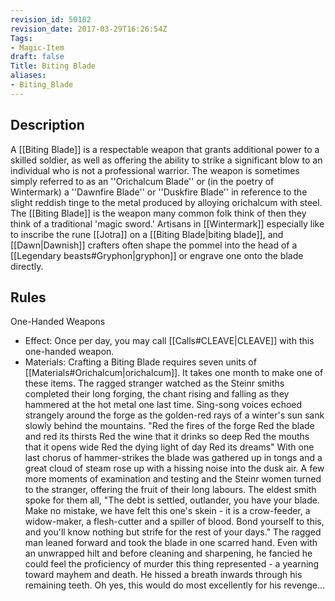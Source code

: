 ```yaml
---
revision_id: 50182
revision_date: 2017-03-29T16:26:54Z
Tags:
- Magic-Item
draft: false
Title: Biting Blade
aliases:
- Biting_Blade
---
```

## Description
A [[Biting Blade]] is a respectable weapon that grants additional power to a skilled soldier, as well as offering the ability to strike a significant blow to an individual who is not a professional warrior. The weapon is sometimes simply referred to as an ''Orichalcum Blade'' or (in the poetry of Wintermark) a ''Dawnfire Blade'' or ''Duskfire Blade'' in reference to the slight reddish tinge to the metal produced by alloying orichalcum with steel.
The [[Biting Blade]] is the weapon many common folk think of then they think of a traditional 'magic sword.' Artisans in [[Wintermark]] especially like to inscribe the rune [[Jotra]] on a [[Biting Blade|biting blade]], and [[Dawn|Dawnish]] crafters often shape the pommel into the head of a [[Legendary beasts#Gryphon|gryphon]] or engrave one onto the blade directly.
## Rules
One-Handed Weapons
* Effect: Once per day, you may call [[Calls#CLEAVE|CLEAVE]] with this one-handed weapon.
* Materials: Crafting a Biting Blade requires seven units of [[Materials#Orichalcum|orichalcum]]. It takes one month to make one of these items.
The ragged stranger watched as the Steinr smiths completed their long forging, the chant rising and falling as they hammered at the hot metal one last time.  Sing-song voices echoed strangely around the forge as the golden-red rays of a winter's sun sank slowly behind the mountains.
"Red the fires of the forge
Red the blade and red its thirsts
Red the wine that it drinks so deep
Red the mouths that it opens wide
Red the dying light of day
Red its dreams"
With one last chorus of hammer-strikes the blade was gathered up in tongs and a great cloud of steam rose up with a hissing noise into the dusk air.  A few more moments of examination and testing and the Steinr women turned to the stranger, offering the fruit of their long labours.  The eldest smith spoke for them all, "The debt is settled, outlander, you have your blade.  Make no mistake, we have felt this one's skein - it is a crow-feeder, a widow-maker, a flesh-cutter and a spiller of blood.  Bond yourself to this, and you'll know nothing but strife for the rest of your days."
The ragged man leaned forward and took the blade in one scarred hand.  Even with an unwrapped hilt and before cleaning and sharpening, he fancied he could feel the proficiency of murder this thing represented - a yearning toward mayhem and death.  He hissed a breath inwards through his remaining teeth.  Oh yes, this would do most excellently for his revenge...